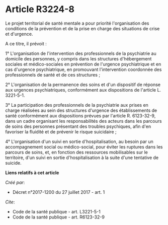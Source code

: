 # Article R3224-8

Le projet territorial de santé mentale a pour priorité l'organisation des conditions de la prévention et de la prise en
charge des situations de crise et d'urgence. 

A ce titre, il prévoit : 

1° L'organisation de l'intervention des professionnels de la psychiatrie au domicile des personnes, y compris dans les
structures d'hébergement sociales et médico-sociales en prévention de l'urgence psychiatrique et en cas d'urgence
psychiatrique, en promouvant l'intervention coordonnée des professionnels de santé et de ces structures ; 

2° L'organisation de la permanence des soins et d'un dispositif de réponse aux urgences psychiatriques, conformément aux
dispositions de l'article L. 3221-5-1.

3° La participation des professionnels de la psychiatrie aux prises en charge réalisées au sein des structures d'urgence des
établissements de santé conformément aux dispositions prévues par l'article R. 6123-32-9, dans un cadre organisant les
responsabilités des acteurs dans les parcours de soins des personnes présentant des troubles psychiques, afin d'en favoriser
la fluidité et de prévenir le risque suicidaire ; 

4° L'organisation d'un suivi en sortie d'hospitalisation, au besoin par un accompagnement social ou médico-social, pour
éviter les ruptures dans les parcours de soins, et, en fonction des ressources mobilisables sur le territoire, d'un suivi en
sortie d'hospitalisation à la suite d'une tentative de suicide.

**Liens relatifs à cet article**

_Créé par_:

  - Décret n°2017-1200 du 27 juillet 2017 - art. 1

_Cite_:

  - Code de la santé publique - art. L3221-5-1
  - Code de la santé publique - art. R6123-32-9
